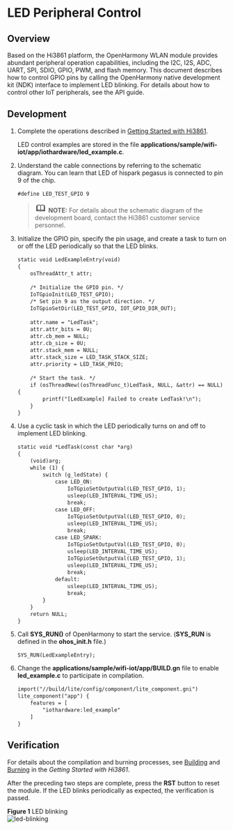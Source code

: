 # LED Peripheral Control<a name="EN-US_TOPIC_0000001054530966"></a>

## Overview<a name="section14639174516337"></a>

Based on the Hi3861 platform, the OpenHarmony WLAN module provides abundant peripheral operation capabilities, including the I2C, I2S, ADC, UART, SPI, SDIO, GPIO, PWM, and flash memory. This document describes how to control GPIO pins by calling the OpenHarmony native development kit \(NDK\) interface to implement LED blinking. For details about how to control other IoT peripherals, see the API guide.

## Development<a name="section13857170163412"></a>

1.  Complete the operations described in  [Getting Started with Hi3861](../quick-start/quickstart-lite-introduction-hi3861.md#section19352114194115).

    LED control examples are stored in the file  **applications/sample/wifi-iot/app/iothardware/led\_example.c**.

2.  Understand the cable connections by referring to the schematic diagram. You can learn that LED of hispark pegasus is connected to pin 9 of the chip.

    ```
    #define LED_TEST_GPIO 9
    ```

    >![](../public_sys-resources/icon-note.gif) **NOTE:** 
    >For details about the schematic diagram of the development board, contact the Hi3861 customer service personnel.

3.  Initialize the GPIO pin, specify the pin usage, and create a task to turn on or off the LED periodically so that the LED blinks.

    ```
    static void LedExampleEntry(void)
    {
        osThreadAttr_t attr;
    
        /* Initialize the GPIO pin. */
        IoTGpioInit(LED_TEST_GPIO);
        /* Set pin 9 as the output direction. */
        IoTGpioSetDir(LED_TEST_GPIO, IOT_GPIO_DIR_OUT);
    
        attr.name = "LedTask";
        attr.attr_bits = 0U;
        attr.cb_mem = NULL;
        attr.cb_size = 0U;
        attr.stack_mem = NULL;
        attr.stack_size = LED_TASK_STACK_SIZE;
        attr.priority = LED_TASK_PRIO;
    
        /* Start the task. */
        if (osThreadNew((osThreadFunc_t)LedTask, NULL, &attr) == NULL) {
            printf("[LedExample] Failed to create LedTask!\n");
        }
    }
    ```

4.  Use a cyclic task in which the LED periodically turns on and off to implement LED blinking.

    ```
    static void *LedTask(const char *arg)
    {
        (void)arg;
        while (1) {
            switch (g_ledState) {
                case LED_ON:
                    IoTGpioSetOutputVal(LED_TEST_GPIO, 1);
                    usleep(LED_INTERVAL_TIME_US);
                    break;
                case LED_OFF:
                    IoTGpioSetOutputVal(LED_TEST_GPIO, 0);
                    usleep(LED_INTERVAL_TIME_US);
                    break;
                case LED_SPARK:
                    IoTGpioSetOutputVal(LED_TEST_GPIO, 0);
                    usleep(LED_INTERVAL_TIME_US);
                    IoTGpioSetOutputVal(LED_TEST_GPIO, 1);
                    usleep(LED_INTERVAL_TIME_US);
                    break;
                default:
                    usleep(LED_INTERVAL_TIME_US);
                    break;
            }
        }
        return NULL;
    }
    ```

5.  Call  **SYS\_RUN\(\)**  of OpenHarmony to start the service. \(**SYS\_RUN**  is defined in the  **ohos\_init.h**  file.\)

    ```
    SYS_RUN(LedExampleEntry);
    ```

6.  Change the  **applications/sample/wifi-iot/app/BUILD.gn**  file to enable  **led\_example.c**  to participate in compilation.

    ```
    import("//build/lite/config/component/lite_component.gni")
    lite_component("app") {
        features = [
            "iothardware:led_example"
        ]
    }
    ```


## Verification<a name="section1949121910344"></a>

For details about the compilation and burning processes, see  [Building](../quick-start/quickstart-lite-steps-hi3861-building.md)  and  [Burning](../quick-start/quickstart-lite-steps-hi3861-burn.md)  in the  _Getting Started with Hi3861_.

After the preceding two steps are complete, press the  **RST**  button to reset the module. If the LED blinks periodically as expected, the verification is passed.

**Figure  1**  LED blinking<a name="fig20768175218527"></a>  
![](figures/led-blinking.gif "led-blinking")

